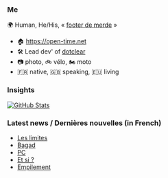 ### Me

🌍 Human, He/His, « [footer de merde](https://open-time.net/post/2013/07/17/La-veritable-histoire-du-Footer-de-merde-) » 
* 🏠 https://open-time.net 
* 🛠️ Lead dev' of [dotclear](https://git.dotclear.org/dev/dotclear)
* 📷 photo, 🚲 vélo, 🏍️ moto 
* 🇫🇷 native, 🇬🇧 speaking, 🇪🇺 living

### Insights

[![GitHub Stats](https://github-readme-stats-sigma-five.vercel.app/api?username=franck-paul)](https://github.com/franck-paul)

### Latest news / Dernières nouvelles (in French)

<!-- BLOG-POST-LIST:START -->
- [Les limites](https://open-time.net/post/2024/08/05/Les-limites)
- [Bagad](https://open-time.net/post/2024/08/04/Bagad)
- [PC](https://open-time.net/post/2024/08/03/PC)
- [Et si ?](https://open-time.net/post/2024/08/02/Et-si)
- [Empilement](https://open-time.net/post/2024/08/01/Empilement)
<!-- BLOG-POST-LIST:END -->
